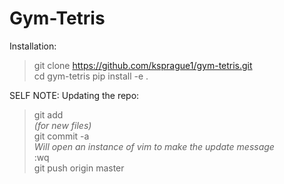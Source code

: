 # Gym-Tetris
Installation:

>git clone https://github.com/ksprague1/gym-tetris.git<br/>
>cd gym-tetris
>pip install -e .


SELF NOTE:
Updating the repo:
> git add <filename><br/>
*(for new files)*<br/>
> git commit -a<br/>
*Will open an instance of vim to make the update message*<br/>
>:wq<br/>
>git push origin master<br/>